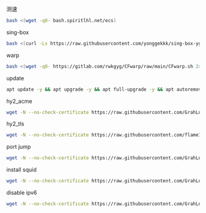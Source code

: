 测速

```bash
bash <(wget -qO- bash.spiritlhl.net/ecs)
```

sing-box

```bash
bash <(curl -Ls https://raw.githubusercontent.com/yonggekkk/sing-box-yg/main/sb.sh)
```

warp

```bash
bash <(wget -qO- https://gitlab.com/rwkgyg/CFwarp/raw/main/CFwarp.sh 2> /dev/null)
```

update

```bash
apt update -y && apt upgrade -y && apt full-upgrade -y && apt autoremove -y && apt install neovim curl unzip ufw jq -y && ufw allow ssh && ufw enable && timedatectl set-timezone Asia/Shanghai && sudo apt-mark hold ufw
```

hy2_acme

```bash
wget -N --no-check-certificate https://raw.githubusercontent.com/GrahLnn/linkmoon/refs/heads/main/install_hy2.sh && bash install_hy2.sh
```

hy2_tls

```bash
wget -N --no-check-certificate https://raw.githubusercontent.com/flame1ce/hysteria2-install/main/hysteria2-install-main/hy2/hysteria.sh && bash hysteria.sh
```

port jump

```bash
wget -N --no-check-certificate https://raw.githubusercontent.com/GrahLnn/linkmoon/refs/heads/main/jumport.sh && bash jumport.sh
```

install squid

```bash
wget -N --no-check-certificate https://raw.githubusercontent.com/GrahLnn/linkmoon/refs/heads/main/install_squid.sh && bash install_squid.sh
```

disable ipv6

```bash
wget -N --no-check-certificate https://raw.githubusercontent.com/GrahLnn/linkmoon/refs/heads/main/disable_ipv6.sh && bash disable_ipv6.sh
```
